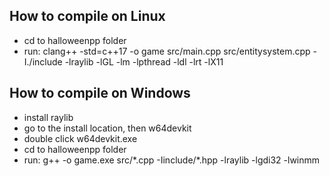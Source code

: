 ## How to compile on Linux
- cd to halloweenpp folder
- run: clang++ -std=c++17 -o game src/main.cpp src/entitysystem.cpp -I./include -lraylib -lGL -lm -lpthread -ldl -lrt -lX11

## How to compile on Windows
- install raylib
- go to the install location, then w64devkit
- double click w64devkit.exe
- cd to halloweenpp folder
- run: g++ -o game.exe src/\*.cpp -Iinclude/\*.hpp -lraylib -lgdi32 -lwinmm
